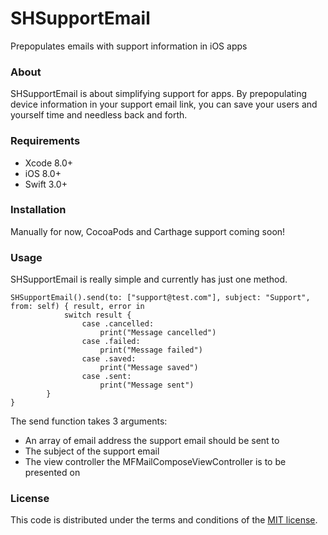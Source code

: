 # SHSupportEmail
Prepopulates emails with support information in iOS apps

### About
SHSupportEmail is about simplifying support for apps. By prepopulating device information in your support email link, you can save your users and yourself time and needless back and forth.

### Requirements
- Xcode 8.0+
- iOS 8.0+
- Swift 3.0+

### Installation
Manually for now, CocoaPods and Carthage support coming soon!

### Usage
SHSupportEmail is really simple and currently has just one method.

    SHSupportEmail().send(to: ["support@test.com"], subject: "Support", from: self) { result, error in
                switch result {
                    case .cancelled:
                        print("Message cancelled")
                    case .failed:
                        print("Message failed")
                    case .saved:
                        print("Message saved")
                    case .sent:
                        print("Message sent")
            }
    }

The send function takes 3 arguments:
- An array of email address the support email should be sent to
- The subject of the support email
- The view controller the MFMailComposeViewController is to be presented on

### License

This code is distributed under the terms and conditions of the [MIT license](LICENSE).